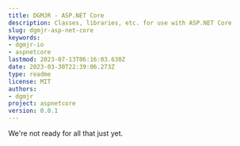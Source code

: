 ```yaml
---
title: DGMJR - ASP.NET Core
description: Classes, libraries, etc. for use with ASP.NET Core
slug: dgmjr-asp-net-core
keywords:
- dgmjr-io
- aspnetcore
lastmod: 2023-07-13T06:16:03.630Z
date: 2023-03-30T22:39:06.273Z
type: readme
license: MIT
authors:
- dgmjr
project: aspnetcore
version: 0.0.1
---
```


We're not ready for all that just yet.
